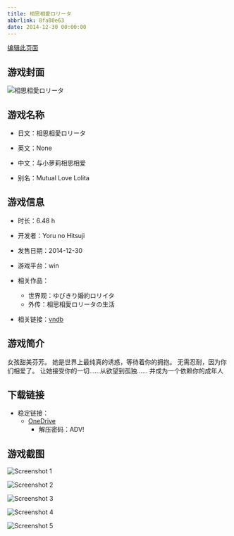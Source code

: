 ```yaml
---
title: 相思相愛ロリータ
abbrlink: 8fa80e63
date: 2014-12-30 00:00:00
---
```

[编辑此页面](https://github.com/ACG-3/ADV3-source/blob/main/source/_posts/games/%E7%9B%B8%E6%80%9D%E7%9B%B8%E6%84%9B%E3%83%AD%E3%83%AA%E3%83%BC%E3%82%BF.md)

## 游戏封面

![相思相愛ロリータ](https://pan.timero.xyz/onedrive/img_lib_001/%E7%9B%B8%E6%80%9D%E7%9B%B8%E6%84%9B%E3%83%AD%E3%83%AA%E3%83%BC%E3%82%BF_cover.avif)


## 游戏名称

- 日文：相思相愛ロリータ
- 英文：None
- 中文：与小萝莉相思相爱

- 别名：Mutual Love Lolita


## 游戏信息

- 时长：6.48 h
- 开发者：Yoru no Hitsuji
- 发售日期：2014-12-30
- 游戏平台：win
- 相关作品：
   - 世界观：ゆびきり婚約ロリイタ
   - 外传：相思相愛ロリータの生活

- 相关链接：[vndb](https://vndb.org/v16626)


## 游戏简介

女孩甜美芬芳。
她是世界上最纯真的诱惑，等待着你的拥抱。
无需忍耐，因为你们相爱了。
让她接受你的一切......从欲望到孤独......
并成为一个依赖你的成年人


## 下载链接

- 稳定链接：
    - [OneDrive](https://pan.timero.xyz/onedrive/adv_lib_001/%E7%9B%B8%E6%80%9D%E7%9B%B8%E6%84%9B%E3%83%AD%E3%83%AA%E3%83%BC%E3%82%BF)
        - 解压密码：ADV!



## 游戏截图


![Screenshot 1](https://pan.timero.xyz/onedrive/img_lib_001/%E7%9B%B8%E6%80%9D%E7%9B%B8%E6%84%9B%E3%83%AD%E3%83%AA%E3%83%BC%E3%82%BF_Screenshot_1.avif)

![Screenshot 2](https://pan.timero.xyz/onedrive/img_lib_001/%E7%9B%B8%E6%80%9D%E7%9B%B8%E6%84%9B%E3%83%AD%E3%83%AA%E3%83%BC%E3%82%BF_Screenshot_2.avif)

![Screenshot 3](https://pan.timero.xyz/onedrive/img_lib_001/%E7%9B%B8%E6%80%9D%E7%9B%B8%E6%84%9B%E3%83%AD%E3%83%AA%E3%83%BC%E3%82%BF_Screenshot_3.avif)

![Screenshot 4](https://pan.timero.xyz/onedrive/img_lib_001/%E7%9B%B8%E6%80%9D%E7%9B%B8%E6%84%9B%E3%83%AD%E3%83%AA%E3%83%BC%E3%82%BF_Screenshot_4.avif)

![Screenshot 5](https://pan.timero.xyz/onedrive/img_lib_001/%E7%9B%B8%E6%80%9D%E7%9B%B8%E6%84%9B%E3%83%AD%E3%83%AA%E3%83%BC%E3%82%BF_Screenshot_5.avif)

